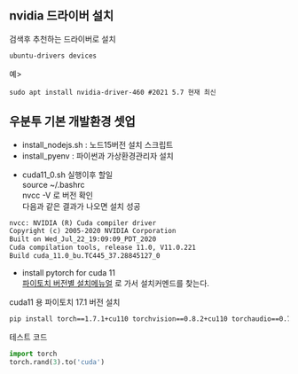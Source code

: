## nvidia 드라이버 설치

검색후 추천하는 드라이버로 설치 
```sh
ubuntu-drivers devices

```

예>
```
sudo apt install nvidia-driver-460 #2021 5.7 현재 최신 
```
## 우분투 기본 개발환경 셋업 

- install_nodejs.sh : 노드15버전 설치 스크립트  
- install_pyenv : 파이썬과 가상환경관리자 설치  


* cuda11_0.sh 실행이후 할일  
source ~/.bashrc  
nvcc -V 로 버전 확인  
다음과 같은 결과가 나오면 설치 성공 
```txt
nvcc: NVIDIA (R) Cuda compiler driver
Copyright (c) 2005-2020 NVIDIA Corporation
Built on Wed_Jul_22_19:09:09_PDT_2020
Cuda compilation tools, release 11.0, V11.0.221
Build cuda_11.0_bu.TC445_37.28845127_0

```

* install pytorch for cuda 11  
[파이토치 버전별 설치메뉴얼](https://pytorch.org/get-started/previous-versions/) 로 가서 설치커멘드를 찾는다.

cuda11 용 파이토치 17.1 버전 설치  
```sh
pip install torch==1.7.1+cu110 torchvision==0.8.2+cu110 torchaudio==0.7.2 -f https://download.pytorch.org/whl/torch_stable.html
```

테스트 코드
```py
import torch
torch.rand(3).to('cuda')
```
